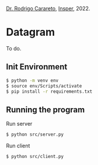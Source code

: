 [Dr. Rodrigo Carareto](http://lattes.cnpq.br/4506432912671820), [Insper](https://github.com/Insper), 2022.

# Datagram

To do.


## Init Environment
```bash
$ python -m venv env
$ source env/Scripts/activate
$ pip install -r requirements.txt
```


## Running the program
Run server
```bash
$ python src/server.py
```

Run client
```bash
$ python src/client.py
```
